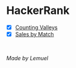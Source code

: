 # HackerRank

- [x] [Counting Valleys](https://www.hackerrank.com/challenges/counting-valleys/problem)
- [x] [Sales by Match](https://www.hackerrank.com/challenges/sock-merchant/problem)

<br>

*Made by Lemuel*